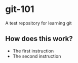 # git-101
A test repository for learning git

## How does this work?

   * The first instruction
   * The second instruction
